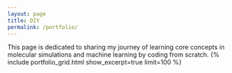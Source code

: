 ```yaml
---
layout: page
title: DIY
permalink: /portfolio/
---
```

This page is dedicated to sharing my journey of learning core concepts in molecular simulations and machine learning by coding from scratch.
{% include portfolio_grid.html show_excerpt=true limit=100 %}
